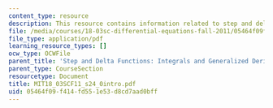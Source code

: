 ```yaml
---
content_type: resource
description: This resource contains information related to step and delta functions.
file: /media/courses/18-03sc-differential-equations-fall-2011/05464f09f414fd551e53d8cd7aad0bff_MIT18_03SCF11_s24_0intro.pdf
file_type: application/pdf
learning_resource_types: []
ocw_type: OCWFile
parent_title: 'Step and Delta Functions: Integrals and Generalized Derivatives'
parent_type: CourseSection
resourcetype: Document
title: MIT18_03SCF11_s24_0intro.pdf
uid: 05464f09-f414-fd55-1e53-d8cd7aad0bff
---
```

